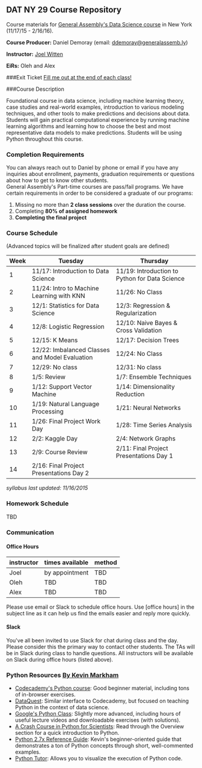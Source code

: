 ## DAT NY 29 Course Repository

Course materials for [General Assembly's Data Science course](https://generalassemb.ly/education/data-science/new-york) in New York (11/17/15 - 2/16/16).

**Course Producer:** Daniel Demoray (email: ddemoray@generalassemb.ly)

**Instructor:** [Joel Witten](https://generalassemb.ly/instructors/joel-witten/7307)

**EiRs:** Oleh and Alex

###Exit Ticket
[Fill me out at the end of each class!](http://bit.ly/1j46bjT)

###Course Description

Foundational course in data science, including machine learning theory, case studies and real-world examples, introduction to various modeling techniques, and other tools to make predictions and decisions about data. Students will gain practical computational experience by running machine learning algorithms and learning how to choose the best and most representative data models to make predictions. Students will be using Python throughout this course.


### Completion Requirements

You can always reach out to Daniel by phone or email if you have any inquiries about enrollment, payments, graduation requirements or questions about how to get to know other students.  
General Assembly's Part-time courses are pass/fail programs.  We have certain requirements in order to be considered a graduate of our programs:

1. Missing no more than **2 class sessions** over the duration the course.
2. Completing **80% of assigned homework**
3. **Completing the final project**


### Course Schedule 
(Advanced topics will be finalized after student goals are defined)

Week | Tuesday | Thursday
--- | --- | ---
 1 | 11/17: Introduction to Data Science | 11/19: Introduction to Python for Data Science
 2 | 11/24: Intro to Machine Learning with KNN  | 11/26: No Class
 3 | 12/1: Statistics for Data Science | 12/3: Regression & Regularization
 4 | 12/8: Logistic Regression| 12/10: Naive Bayes & Cross Validation
5 | 12/15: K Means | 12/17: Decision Trees
6 | 12/22: Imbalanced Classes and Model Evaluation | 12/24: No Class
 7 | 12/29: No class | 12/31: No class
 8 | 1/5: Review| 1/7: Ensemble Techniques 
9 | 1/12: Support Vector Machine | 1/14: Dimensionality Reduction
10 | 1/19: Natural Language Processing | 1/21: Neural Networks
11 | 1/26: Final Project Work Day | 1/28: Time Series Analysis
12 | 2/2: Kaggle Day | 2/4: Network Graphs
13 | 2/9: Course Review | 2/11: Final Project Presentations Day 1
14 | 2/16: Final Project Presentations Day 2 | 

_syllabus last updated: 11/16/2015_

### Homework Schedule

TBD

### Communication

#### Office Hours

instructor | times available | method
:----------|:-------------------|:--
Joel     | by appointment | TBD
Oleh	   | TBD | TBD
Alex      | TBD | TBD


Please use email or Slack to schedule office hours. Use [office hours] in the subject line as it can help us find the emails easier and reply more quickly. 

#### Slack

You've all been invited to use Slack for chat during class and the day. Please consider this the primary way to contact other students. The TAs will be in Slack during class to handle questions. All instructors will be available on Slack during office hours (listed above).

### Python Resources [By Kevin Markham](https://github.com/justmarkham/DAT7)
* [Codecademy's Python course](http://www.codecademy.com/en/tracks/python): Good beginner material, including tons of in-browser exercises.
* [DataQuest](https://dataquest.io/): Similar interface to Codecademy, but focused on teaching Python in the context of data science.
* [Google's Python Class](https://developers.google.com/edu/python/): Slightly more advanced, including hours of useful lecture videos and downloadable exercises (with solutions).
* [A Crash Course in Python for Scientists](http://nbviewer.ipython.org/gist/rpmuller/5920182): Read through the Overview section for a quick introduction to Python.
* [Python 2.7x Reference Guide](https://github.com/justmarkham/python-reference/blob/master/reference.py): Kevin's beginner-oriented guide that demonstrates a ton of Python concepts through short, well-commented examples.
* [Python Tutor](http://pythontutor.com/): Allows you to visualize the execution of Python code.